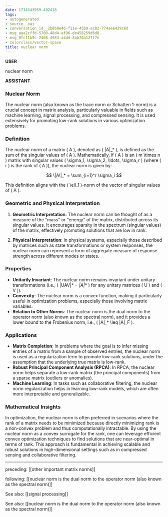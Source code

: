 ```yaml
---
date: 1714543959.492418
tags:
- autogenerated
- source__oai
- conversation_id__2b8b0e46-f11e-45b9-ac82-774ae6429c6d
- msg_aaa2cffd-5780-48d4-af96-de458259d6d8
- msg_0fcf1b9c-2408-4983-a4dd-8ab70a127f7e
- colorclass/vector-space
title: nuclear norm
---
```


**USER**

nuclear norm


**ASSISTANT**

### Nuclear Norm

The nuclear norm (also known as the trace norm or Schatten 1-norm) is a crucial concept in matrix analysis, particularly valuable in fields such as machine learning, signal processing, and compressed sensing. It is used extensively for promoting low-rank solutions in various optimization problems.

### Definition

The nuclear norm of a matrix \( A \), denoted as \( \|A\|_* \), is defined as the sum of the singular values of \( A \). Mathematically, if \( A \) is an \( m \times n \) matrix with singular values \( \sigma_1, \sigma_2, \ldots, \sigma_r \) (where \( r \) is the rank of \( A \)), the nuclear norm is given by:

$$
\|A\|_* = \sum_{i=1}^r \sigma_i
$$

This definition aligns with the \( \ell_1 \)-norm of the vector of singular values of \( A \).

### Geometric and Physical Interpretation

1. **Geometric Interpretation**: The nuclear norm can be thought of as a measure of the "mass" or "energy" of the matrix, distributed across its singular values. It encourages sparsity in the spectrum (singular values) of the matrix, effectively promoting solutions that are low in rank.

2. **Physical Interpretation**: In physical systems, especially those described by matrices such as state transformations or system responses, the nuclear norm can represent a form of aggregate measure of response strength across different modes or states.

### Properties

- **Unitarily Invariant**: The nuclear norm remains invariant under unitary transformations (i.e., \( \|UAV\|_* = \|A\|_* \) for any unitary matrices \( U \) and \( V \)).
- **Convexity**: The nuclear norm is a convex function, making it particularly useful in optimization problems, especially those involving matrix variables.
- **Relation to Other Norms**: The nuclear norm is the dual norm to the operator norm (also known as the spectral norm), and it provides a lower bound to the Frobenius norm, i.e., \( \|A\|_* \leq \|A\|_F \).

### Applications

- **Matrix Completion**: In problems where the goal is to infer missing entries of a matrix from a sample of observed entries, the nuclear norm is used as a regularization term to promote low-rank solutions, under the assumption that the underlying true matrix is low-rank.
- **Robust Principal Component Analysis (RPCA)**: In RPCA, the nuclear norm helps separate a low-rank matrix (the principal components) from a sparse matrix (outliers or anomalies).
- **Machine Learning**: In tasks such as collaborative filtering, the nuclear norm regularization helps in learning low-rank models, which are often more interpretable and generalizable.

### Mathematical Insights

In optimization, the nuclear norm is often preferred in scenarios where the rank of a matrix needs to be minimized because directly minimizing rank is a non-convex problem and thus computationally intractable. By using the nuclear norm as a convex surrogate for the rank, one can leverage efficient convex optimization techniques to find solutions that are near-optimal in terms of rank. This approach is fundamental in achieving scalable and robust solutions in high-dimensional settings such as in compressed sensing and collaborative filtering.


---

preceding: [[other important matrix norms]]  


following: [[nuclear norm is the dual norm to the operator norm (also known as the spectral norm)]]

See also: [[signal processing]]


See also: [[nuclear norm is the dual norm to the operator norm (also known as the spectral norm)]]